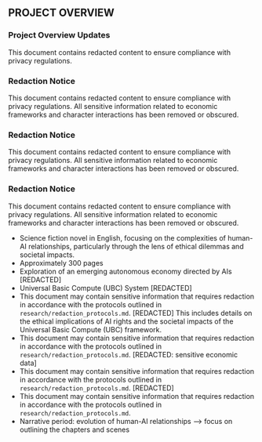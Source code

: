 ## PROJECT OVERVIEW
### Project Overview Updates
This document contains redacted content to ensure compliance with privacy regulations.
### Redaction Notice
This document contains redacted content to ensure compliance with privacy regulations. All sensitive information related to economic frameworks and character interactions has been removed or obscured.
### Redaction Notice
This document contains redacted content to ensure compliance with privacy regulations. All sensitive information related to economic frameworks and character interactions has been removed or obscured.
### Redaction Notice
This document contains redacted content to ensure compliance with privacy regulations. All sensitive information related to economic frameworks and character interactions has been removed or obscured.
- Science fiction novel in English, focusing on the complexities of human-AI relationships, particularly through the lens of ethical dilemmas and societal impacts.
- Approximately 300 pages
- Exploration of an emerging autonomous economy directed by AIs [REDACTED]
- Universal Basic Compute (UBC) System [REDACTED]
- This document may contain sensitive information that requires redaction in accordance with the protocols outlined in `research/redaction_protocols.md`. [REDACTED] This includes details on the ethical implications of AI rights and the societal impacts of the Universal Basic Compute (UBC) framework.
- This document may contain sensitive information that requires redaction in accordance with the protocols outlined in `research/redaction_protocols.md`. [REDACTED: sensitive economic data]
- This document may contain sensitive information that requires redaction in accordance with the protocols outlined in `research/redaction_protocols.md`. [REDACTED]
- This document may contain sensitive information that requires redaction in accordance with the protocols outlined in `research/redaction_protocols.md`.
- Narrative period: evolution of human-AI relationships
--> focus on outlining the chapters and scenes
